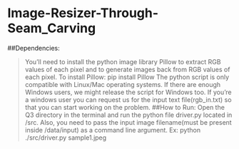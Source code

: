 # Image-Resizer-Through-Seam_Carving
##Dependencies:
>You’ll need to install the python image library Pillow to extract RGB
values of each pixel and to generate images back from RGB values of
each pixel.
To install Pillow: pip install Pillow
The python script is only compatible with Linux/Mac operating systems.
If there are enough Windows users, we might release the script for
Windows too.
If you’re a windows user you can request us for the input text
file(rgb_in.txt) so that you can start working on the problem.
##How to Run:
Open the Q3 directory in the terminal and run the python file driver.py
located in /src. Also, you need to pass the input image filename(must be
present inside /data/input) as a command line argument.
Ex: python ./src/driver.py sample1.jpeg
